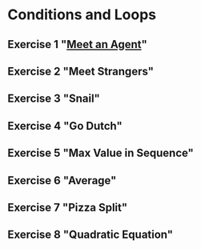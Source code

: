# Conditions and Loops
## Exercise 1 "[Meet an Agent](https://github.com/pp8a/Java_Basics_ENG/tree/main/meet-an-agent)"
## Exercise 2 "Meet Strangers"
## Exercise 3 "Snail"
## Exercise 4 "Go Dutch"
## Exercise 5 "Max Value in Sequence"
## Exercise 6 "Average"
## Exercise 7 "Pizza Split"
## Exercise 8 "Quadratic Equation"
